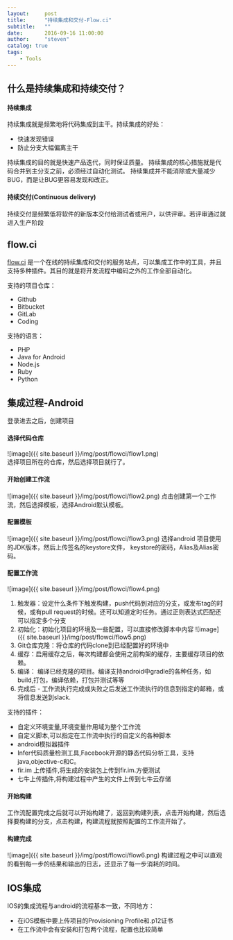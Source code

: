 ```yaml
---
layout:     post
title:      "持续集成和交付-Flow.ci"
subtitle:   ""
date:       2016-09-16 11:00:00
author:     "steven"
catalog: true
tags:
    - Tools
---
```


## 什么是持续集成和持续交付？

#### 持续集成

持续集成就是频繁地将代码集成到主干。持续集成的好处：
 
* 快速发现错误
* 防止分支大幅偏离主干

持续集成的目的就是快速产品迭代，同时保证质量。
持续集成的核心措施就是代码合并到主分支之前，必须经过自动化测试。
持续集成并不能消除或大量减少BUG，而是让BUG更容易发现和改正。

#### 持续交付(Continuous delivery)

持续交付是频繁低将软件的新版本交付给测试者或用户，以供评审。若评审通过就进入生产阶段

## flow.ci
[flow.ci](http://flow.ci/) 是一个在线的持续集成和交付的服务站点，可以集成工作中的工具，并且支持多种插件。其目的就是将开发流程中编码之外的工作全部自动化。

支持的项目仓库：
   * Github
   * Bitbucket
   * GitLab
   * Coding

支持的语言：
   * PHP
   * Java for Android
   * Node.js
   * Ruby
   * Python

## 集成过程-Android

登录进去之后，创建项目

#### 选择代码仓库

![image]({{ site.baseurl }}/img/post/flowci/flow1.png)    
选择项目所在的仓库，然后选择项目就行了。

#### 开始创建工作流

![image]({{ site.baseurl }}/img/post/flowci/flow2.png)
 点击创建第一个工作流，然后选择模板，选择Android默认模板。

#### 配置模板

![image]({{ site.baseurl }}/img/post/flowci/flow3.png)
选择android 项目使用的JDK版本，然后上传签名的keystore文件， keystore的密码，Alias及Alias密码。

#### 配置工作流

![image]({{ site.baseurl }}/img/post/flowci/flow4.png)
1. 触发器：设定什么条件下触发构建，push代码到对应的分支，或发布tag的时候，或有pull request的时候。还可以知道定时任务。通过正则表达式匹配还可以指定多个分支
2. 初始化：初始化项目的环境及一些配置，可以直接修改脚本中内容
    ![image]({{ site.baseurl }}/img/post/flowci/flow5.png)
3. Git仓库克隆：将仓库的代码clone到已经配置好的环境中
4. 缓存：启用缓存之后，每次构建都会使用之前构架的缓存，主要缓存项目的依赖。
5. 编译： 编译已经克隆的项目。编译支持android中gradle的各种任务，如build,打包，编译依赖，打包并测试等等
6. 完成后 - 工作流执行完成或失败之后发送工作流执行的信息到指定的邮箱，或将信息发送到slack.

支持的插件：

* 自定义环境变量,环境变量作用域为整个工作流
* 自定义脚本,可以指定在工作流中执行的自定义的各种脚本
* android模拟器插件
* Infer代码质量检测工具,Facebook开源的静态代码分析工具，支持java,objective-c和C。
* fir.im 上传插件,将生成的安装包上传到fir.im.方便测试
* 七牛上传插件,将构建过程中产生的文件上传到七牛云存储
        
#### 开始构建

工作流配置完成之后就可以开始构建了，返回到构建列表，点击开始构建，然后选择要构建的分支，点击构建，构建流程就按照配置的工作流开始了。

#### 构建完成

![image]({{ site.baseurl }}/img/post/flowci/flow6.png)
构建过程之中可以直观的看到每一步的结果和输出的日志，还显示了每一步消耗的时间。

## IOS集成

IOS的集成流程与android的流程基本一致，不同地方：

* 在iOS模板中要上传项目的Provisioning Profile和.p12证书
* 在工作流中会有安装和打包两个流程，配置也比较简单   
